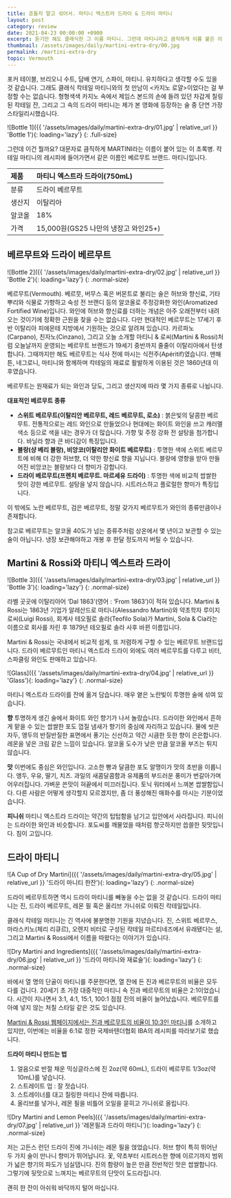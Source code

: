 ```yaml
---
title: 흔들지 말고 섞어서. 마티니 엑스트라 드라이 & 드라이 마티니
layout: post
category: review
date: 2021-04-23 00:00:00 +0900
excerpt: 듣기만 해도 클래식한 그 이름 마티니. 그런데 마티니라고 큼직하게 이름 붙은 이 초록병은 또 뭘까요? 드라이 베르무트 마티니 엑스트라 드라이 리뷰.
thumbnail: /assets/images/daily/martini-extra-dry/00.jpg
permalink: /martini-extra-dry
topic: Vermouth
---
```


포커 테이블, 브리오니 수트, 담배 연기, 스파이, 마티니. 유치하다고 생각할 수도 있을 것 같습니다. 그래도 클래식 칵테일 마티니와의 첫 만남이 &lt;카지노 로얄&gt;이었다는 걸 부정할 수는 없습니다. 형형색색 카지노 속에서 제임스 본드의 손에 들려 있던 차갑게 칠링된 칵테일 잔, 그리고 그 속의 드라이 마티니는 제가 본 영화에 등장하는 술 중 단연 가장 스타일리시했습니다.

![Bottle 1]({{ '/assets/images/daily/martini-extra-dry/01.jpg' | relative_url }} 'Bottle 1'){: loading='lazy'}
{: .full-size}

그런데 이건 뭘까요? 대문자로 큼직하게 MARTINI라는 이름이 붙어 있는 이 초록병. 칵테일 마티니의 레시피에 들어가면서 같은 이름인 베르무트 브랜드. 마티니입니다.

|제품|마티니 엑스트라 드라이(750mL)|
|:---|:---|
|분류|드라이 베르무트|
|생산지|이탈리아|
|알코올|18%|
|가격|15,000원(GS25 나만의 냉장고 와인25+)|

## 베르무트와 드라이 베르무트

![Bottle 2]({{ '/assets/images/daily/martini-extra-dry/02.jpg' | relative_url }} 'Bottle 2'){: loading='lazy'}
{: .normal-size}

베르무트(Vermouth). 베르뭇, 버무스 혹은 버몬트로 불리는 술은 허브와 향신료, 기타 뿌리와 식물로 가향하고 숙성 전 브랜디 등의 알코올로 주정강화한 와인(Aromatized Fortified Wine)입니다. 와인에 허브와 향신료를 더하는 개념은 아주 오래전부터 내려오는 것이기에 정확한 근원을 찾을 수는 없습니다. 다만 현대적인 베르무트는 17세기 후반 이탈리아 피에몬테 지방에서 기원하는 것으로 알려져 있습니다. 카르파노(Carpano), 친자노(Cinzano), 그리고 오늘 소개할 마티니 & 로씨(Martini & Rossi)처럼 오늘날까지 운영되는 베르무트 브랜드가 19세기 중반까지 줄줄이 이탈리아에서 탄생합니다. 그때까지만 해도 베르무트는 식사 전에 마시는 식전주(Apéritif)였습니다. 맨해튼, 네그로니, 마티니와 함께하며 칵테일의 재료로 활발하게 이용된 것은 1860년대 이후였습니다.

베르무트는 원재료가 되는 와인과 당도, 그리고 생산지에 따라 몇 가지 종류로 나뉩니다.

**대표적인 베르무트 종류**

- **스위트 베르무트(이탈리안 베르무트, 레드 베르무트, 로소)** : 붉은빛의 달콤한 베르무트. 전통적으로는 레드 와인으로 만들었으나 현대에는 화이트 와인을 쓰고 캐러멜 색소 등으로 색을 내는 경우가 더 많습니다. 가향 및 주정 강화 전 설탕을 첨가합니다. 바닐라 향과 큰 바디감이 특징입니다.
- **블랑(샹 베리 블랑), 비앙코(이탈리안 화이트 베르무트)** : 투명한 색에 스위트 베르무트에 비해 더 강한 허브향, 더 약한 향신료 향을 지닙니다. 블랑에 영향을 받아 만들어진 비앙코는 블랑보다 더 향미가 강합니다.
- **드라이 베르무트(프렌치 베르무트. 마르세유 드라이)** : 투명한 색에 비교적 쌉쌀한 맛이 강한 베르무트. 설탕을 넣지 않습니다. 시트러스하고 플로럴한 향미가 특징입니다.

이 밖에도 노란 베르무트, 검은 베르무트, 정말 갖가지 베르무트가 와인의 종류만큼이나 존재합니다.

참고로 베르무트는 알코올 40도가 넘는 증류주처럼 상온에서 몇 년이고 보관할 수 있는 술이 아닙니다. 냉장 보관해야하고 개봉 후 한달 정도까지 버틸 수 있습니다.

## Martini & Rossi와 마티니 엑스트라 드라이

![Bottle 3]({{ '/assets/images/daily/martini-extra-dry/03.jpg' | relative_url }} 'Bottle 3'){: loading='lazy'}
{: .normal-size}

라벨 곳곳에 이탈리아어 ‘Dal 1863’(영어 : ‘From 1863’)이 적혀 있습니다. Martini & Rossi는 1863년 기업가 알레산드로 마티니(Alessandro Martini)와 약초학자 루이지 로씨(Luigi Rossi), 회계사 테오필로 솔라(Teofilo Sola)가 Martini, Sola & Cia라는 이름으로 회사를 차린 후 1879년 테오필로 솔라 사후 바뀐 이름입니다.

Martini & Rossi는 국내에서 비교적 쉽게, 또 저렴하게 구할 수 있는 베르무트 브랜드입니다. 드라이 베르무트인 마티니 엑스트라 드라이 외에도 여러 베르무트를 다루고 비터, 스파클링 와인도 판매하고 있습니다.

![Glass]({{ '/assets/images/daily/martini-extra-dry/04.jpg' | relative_url }} 'Glass'){: loading='lazy'}
{: .normal-size}

마티니 엑스트라 드라이를 잔에 옮겨 담습니다. 매우 옅은 노란빛이 투명한 술에 섞여 있습니다.

**향** 투명하게 생긴 술에서 화이트 와인 향기가 나서 놀랐습니다. 드라이한 와인에서 흔하게 맡을 수 있는 쌉쌀한 포도 껍질 냄새가 향기의 중심에 자리하고 있습니다. 물에 씻은 자두, 앵두의 반질반질한 표면에서 풍기는 신선하고 약간 시큼한 듯한 향이 은은합니다. 레몬을 넣은 크림 같은 느낌이 있습니다. 알코올 도수가 낮은 만큼 알코올 부즈는 튀지 않습니다.

**맛** 이번에도 중심은 와인입니다. 고소한 빵과 달큼한 포도 알맹이가 맛의 초반을 이룹니다. 앵두, 우유, 딸기, 치즈. 과일의 새콤달콤함과 유제품의 부드러운 풍미가 번갈아가며 어우러집니다. 가벼운 쓴맛이 혀끝에서 미끄러집니다. 토닉 워터에서 느껴본 쌉쌀함입니다. 다른 사람은 어떻게 생각할지 모르겠지만, 좀 더 풍성해진 매화수를 마시는 기분이었습니다.

**피니쉬** 마티니 엑스트라 드라이는 약간의 텁텁함을 남기고 입안에서 사라집니다. 피니쉬는 드라이한 와인과 비슷합니다. 포도씨를 깨물었을 때처럼 향긋하지만 씁쓸한 뒷맛입니다. 침이 고입니다.

## 드라이 마티니

![A Cup of Dry Martini]({{ '/assets/images/daily/martini-extra-dry/05.jpg' | relative_url }} '드라이 마니티 한잔'){: loading='lazy'}
{: .normal-size}

드라이 베르무트하면 역시 드라이 마티니를 빼놓을 수는 없을 것 같습니다. 드라이 마티니는 진, 드라이 베르무트, 레몬 필 혹은 올리브 가니쉬로 이뤄진 칵테일입니다.

클래식 칵테일 마티니는 긴 역사에 불분명한 기원을 지녔습니다. 진, 스위트 베르무스, 마라스키노(체리 리큐르), 오렌지 비터로 구성된 칵테일 마르티네즈에서 유래됐다는 설, 그리고 Martini & Rossi에서 이름을 따왔다는 이야기가 있습니다.

![Dry Martini and Ingredients]({{ '/assets/images/daily/martini-extra-dry/06.jpg' | relative_url }} '드라이 마티니와 재료술'){: loading='lazy'}
{: .normal-size}

바에서 열 명의 단골이 마티니를 주문한다면, 열 잔에 든 진과 베르무트의 비율은 모두 다를 겁니다. 20세기 초 가장 대중적인 마티니 속 진과 베르무트의 비율은 2:1이었습니다. 시간이 지나면서 3:1, 4:1, 15:1, 100:1 점점 진의 비율이 늘어났습니다. 베르무트를 아예 넣지 않는 처칠 스타일 같은 것도 있습니다.

<a title='Martini Extry Dry' href='https://www.martini.com/products/martini-extra-dry/' target='_blank'>Martini & Rossi 웹페이지에서는 진과 베르무트의 비율이 10:3인 마티니</a>를 소개하고 있지만, 이번에는 비율을 6:1로 정한 국제바텐더협회 IBA의 레시피를 따라보기로 했습니다.

**드라이 마티니 만드는 법**

1. 얼음으로 반절 채운 믹싱글라스에 진 2oz(약 60mL), 드라이 베르무트 1/3oz(약 10mL)를 넣습니다.
2. 스트레이트 업 : 잘 젓습니다.
3. 스트레이너를 대고 칠링한 마티니 잔에 따릅니다.
4. 올리브를 넣거나, 레몬 필을 비틀어 오일을 묻히고 가니쉬로 올립니다.

![Dry Martini and Lemon Peels]({{ '/assets/images/daily/martini-extra-dry/07.jpg' | relative_url }} '레몬필과 드라이 마티니'){: loading='lazy'}
{: .normal-size}

저는 고든스 런던 드라이 진에 가니쉬는 레몬 필을 얹었습니다. 허브 향이 특히 뛰어난 두 가지 술이 만나니 향미가 뛰어납니다. 꽃, 약초부터 시트러스한 향에 이르기까지 범위가 넓은 향기의 파도가 넘실댑니다. 진의 함량이 높은 만큼 전반적인 맛은 쌉쌀합니다. 그렇기에 뒷맛으로 느껴지는 베르무트의 단맛이 도드라집니다.

괜히 한 잔이 아쉬워 바닥까지 털어 마십니다.